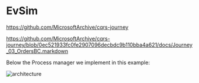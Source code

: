 # EvSim


https://github.com/MicrosoftArchive/cqrs-journey 

https://github.com/MicrosoftArchive/cqrs-journey/blob/0ec521933fc0fe2907096decbdc9b110bba4a621/docs/Journey_03_OrdersBC.markdown

Below the Process manager we implement in this example: 



![architecture](https://raw.githubusercontent.com/MicrosoftArchive/cqrs-journey/0ec521933fc0fe2907096decbdc9b110bba4a621/docs/images/Journey_03_Architecture_02.png)
